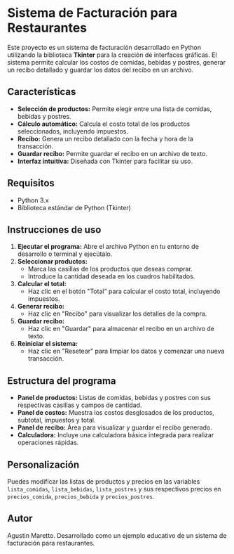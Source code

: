 # Sistema de Facturación para Restaurantes

Este proyecto es un sistema de facturación desarrollado en Python utilizando la biblioteca **Tkinter** para la creación de interfaces gráficas. El sistema permite calcular los costos de comidas, bebidas y postres, generar un recibo detallado y guardar los datos del recibo en un archivo.

## Características

- **Selección de productos:** Permite elegir entre una lista de comidas, bebidas y postres.
- **Cálculo automático:** Calcula el costo total de los productos seleccionados, incluyendo impuestos.
- **Recibo:** Genera un recibo detallado con la fecha y hora de la transacción.
- **Guardar recibo:** Permite guardar el recibo en un archivo de texto.
- **Interfaz intuitiva:** Diseñada con Tkinter para facilitar su uso.

## Requisitos

- Python 3.x
- Biblioteca estándar de Python (Tkinter)

## Instrucciones de uso

1. **Ejecutar el programa:** Abre el archivo Python en tu entorno de desarrollo o terminal y ejecútalo.
2. **Seleccionar productos:**
   - Marca las casillas de los productos que deseas comprar.
   - Introduce la cantidad deseada en los cuadros habilitados.
3. **Calcular el total:**
   - Haz clic en el botón "Total" para calcular el costo total, incluyendo impuestos.
4. **Generar recibo:**
   - Haz clic en "Recibo" para visualizar los detalles de la compra.
5. **Guardar recibo:**
   - Haz clic en "Guardar" para almacenar el recibo en un archivo de texto.
6. **Reiniciar el sistema:**
   - Haz clic en "Resetear" para limpiar los datos y comenzar una nueva transacción.

## Estructura del programa

- **Panel de productos:** Listas de comidas, bebidas y postres con sus respectivas casillas y campos de cantidad.
- **Panel de costos:** Muestra los costos desglosados de los productos, subtotal, impuestos y total.
- **Panel de recibo:** Área para visualizar y guardar el recibo generado.
- **Calculadora:** Incluye una calculadora básica integrada para realizar operaciones rápidas.

## Personalización

Puedes modificar las listas de productos y precios en las variables `lista_comidas`, `lista_bebidas`, `lista_postres` y sus respectivos precios en `precios_comida`, `precios_bebida` y `precios_postres`.

## Autor

Agustin Maretto. Desarrollado como un ejemplo educativo de un sistema de facturación para restaurantes. 
